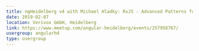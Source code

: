 ```yaml
---
title: ngHeidelberg v4 with Michael Hladky: RxJS - Advanced Patterns for Angular
date: 2019-02-07
location: Verivox GmbH, Heidelberg
link: https://www.meetup.com/angular-heidelberg/events/257958767/
usergroup: angularhd
type: usergroup
---
```

